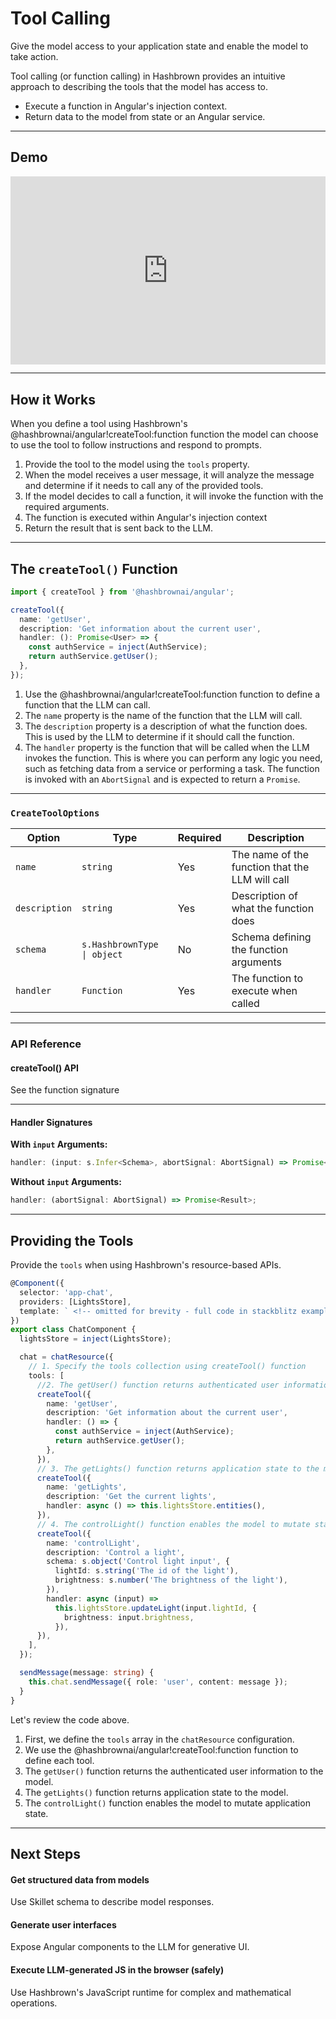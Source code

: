 # Tool Calling

<p class="subtitle">Give the model access to your application state and enable the model to take action.</p>

Tool calling (or function calling) in Hashbrown provides an intuitive approach to describing the tools that the model has access to.

- Execute a function in Angular's injection context.
- Return data to the model from state or an Angular service.

---

## Demo

<div style="padding:59.64% 0 0 0;position:relative;width:100%;"><iframe src="https://player.vimeo.com/video/1089272737?badge=0&amp;autopause=0&amp;player_id=0&amp;app_id=58479" frameborder="0" allow="autoplay; fullscreen; picture-in-picture; clipboard-write; encrypted-media" style="position:absolute;top:0;left:0;width:100%;height:100%;" title="hashbrown tool calling"></iframe></div>

---

## How it Works

When you define a tool using Hashbrown's @hashbrownai/angular!createTool:function function the model can choose to use the tool to follow instructions and respond to prompts.

1. Provide the tool to the model using the `tools` property.
2. When the model receives a user message, it will analyze the message and determine if it needs to call any of the provided tools.
3. If the model decides to call a function, it will invoke the function with the required arguments.
4. The function is executed within Angular's injection context
5. Return the result that is sent back to the LLM.

---

## The `createTool()` Function

<hb-code-example header="createTool">

```ts
import { createTool } from '@hashbrownai/angular';

createTool({
  name: 'getUser',
  description: 'Get information about the current user',
  handler: (): Promise<User> => {
    const authService = inject(AuthService);
    return authService.getUser();
  },
});
```

</hb-code-example>

1. Use the @hashbrownai/angular!createTool:function function to define a function that the LLM can call.
2. The `name` property is the name of the function that the LLM will call.
3. The `description` property is a description of what the function does. This is used by the LLM to determine if it should call the function.
4. The `handler` property is the function that will be called when the LLM invokes the function. This is where you can perform any logic you need, such as fetching data from a service or performing a task. The function is invoked with an `AbortSignal` and is expected to return a `Promise`.

---

### `CreateToolOptions`

| Option        | Type                        | Required | Description                                     |
| ------------- | --------------------------- | -------- | ----------------------------------------------- |
| `name`        | `string`                    | Yes      | The name of the function that the LLM will call |
| `description` | `string`                    | Yes      | Description of what the function does           |
| `schema`      | `s.HashbrownType \| object` | No       | Schema defining the function arguments          |
| `handler`     | `Function`                  | Yes      | The function to execute when called             |

---

### API Reference

<hb-next-steps>
  <hb-next-step link="/api/angular/createTool">
    <div>
      <hb-code />
    </div>
    <div>
      <h4>createTool() API</h4>
      <p>See the function signature</p>
    </div>
  </hb-next-step>
</hb-next-steps>

---

#### Handler Signatures

**With `input` Arguments:**

<hb-code-example header="handler">

```ts
handler: (input: s.Infer<Schema>, abortSignal: AbortSignal) => Promise<Result>;
```

</hb-code-example>

**Without `input` Arguments:**

<hb-code-example header="handler">

```ts
handler: (abortSignal: AbortSignal) => Promise<Result>;
```

</hb-code-example>

---

## Providing the Tools

Provide the `tools` when using Hashbrown's resource-based APIs.

<hb-code-example header="tools">

```ts
@Component({
  selector: 'app-chat',
  providers: [LightsStore],
  template: ` <!-- omitted for brevity - full code in stackblitz example --> `,
})
export class ChatComponent {
  lightsStore = inject(LightsStore);

  chat = chatResource({
    // 1. Specify the tools collection using createTool() function
    tools: [
      //2. The getUser() function returns authenticated user information to model
      createTool({
        name: 'getUser',
        description: 'Get information about the current user',
        handler: () => {
          const authService = inject(AuthService);
          return authService.getUser();
        },
      }),
      // 3. The getLights() function returns application state to the model
      createTool({
        name: 'getLights',
        description: 'Get the current lights',
        handler: async () => this.lightsStore.entities(),
      }),
      // 4. The controlLight() function enables the model to mutate state
      createTool({
        name: 'controlLight',
        description: 'Control a light',
        schema: s.object('Control light input', {
          lightId: s.string('The id of the light'),
          brightness: s.number('The brightness of the light'),
        }),
        handler: async (input) =>
          this.lightsStore.updateLight(input.lightId, {
            brightness: input.brightness,
          }),
      }),
    ],
  });

  sendMessage(message: string) {
    this.chat.sendMessage({ role: 'user', content: message });
  }
}
```

</hb-code-example>

Let's review the code above.

1. First, we define the `tools` array in the `chatResource` configuration.
2. We use the @hashbrownai/angular!createTool:function function to define each tool.
3. The `getUser()` function returns the authenticated user information to the model.
4. The `getLights()` function returns application state to the model.
5. The `controlLight()` function enables the model to mutate application state.

---

## Next Steps

<hb-next-steps>
  <hb-next-step link="concept/structured-output">
    <div>
      <hb-database-cog />
    </div>
    <div>
      <h4>Get structured data from models</h4>
      <p>Use Skillet schema to describe model responses.</p>
    </div>
  </hb-next-step>
  <hb-next-step link="concept/components">
    <div>
      <hb-components />
    </div>
    <div>
      <h4>Generate user interfaces</h4>
      <p>Expose Angular components to the LLM for generative UI.</p>
    </div>
  </hb-next-step>
  <hb-next-step link="concept/runtime">
    <div>
      <hb-code />
    </div>
    <div>
      <h4>Execute LLM-generated JS in the browser (safely)</h4>
      <p>Use Hashbrown's JavaScript runtime for complex and mathematical operations.</p>
    </div>
  </hb-next-step>
</hb-next-steps>
